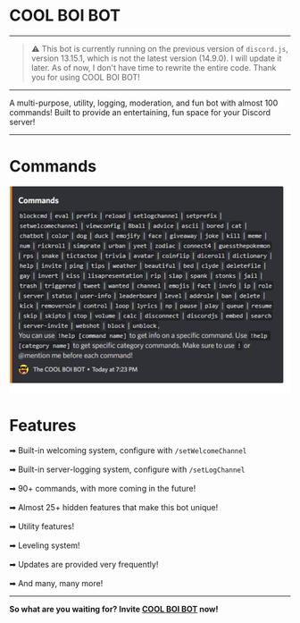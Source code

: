 # COOL BOI BOT

---

> ⚠ This bot is currently running on the previous version of `discord.js`, version 13.15.1, which is not the latest version (14.9.0). I will update it later. As of now, I don't have time to rewrite the entire code. Thank you for using COOL BOI BOT!

---

A multi-purpose, utility, logging, moderation, and fun bot with almost 100 commands! Built to provide an entertaining, fun space for your Discord server!

---

# Commands

![Commands](commands.png?raw=true 'COOL BOI BOT Commands')

# Features

➡ Built-in welcoming system, configure with `/setWelcomeChannel` \
\
➡ Built-in server-logging system, configure with `/setLogChannel` \
\
➡ 90+ commands, with more coming in the future! \
\
➡ Almost 25+ hidden features that make this bot unique! \
\
➡ Utility features! \
\
➡ Leveling system! \
\
➡ Updates are provided very frequently! \
\
➡ And many, many more!

---

**So what are you waiting for? Invite [COOL BOI BOT](https://discord.com/api/oauth2/authorize?client_id=811024409863258172&permissions=1514885606855&scope=applications.commands%20bot 'Invite COOL BOI BOT')
now!**
